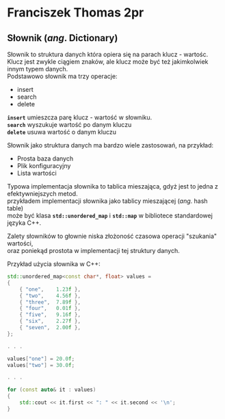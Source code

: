 # Franciszek Thomas 2pr

## **Słownik** (*ang*. Dictionary)

Słownik to struktura danych która opiera się na parach klucz - wartośc.  
Klucz jest zwykle ciągiem znaków, ale klucz może być też jakimkolwiek innym typem danych.  
Podstawowo słownik ma trzy operacje:

- insert
- search
- delete

**`insert`** umieszcza parę klucz - wartość w słowniku.  
**`search`** wyszukuje wartość po danym kluczu  
**`delete`** usuwa wartość o danym kluczu  

Słownik jako struktura danych ma bardzo wiele zastosowań, na przykład:

- Prosta baza danych
- Plik konfiguracyjny
- Lista wartości

Typowa implementacja słownika to tablica mieszająca, gdyż jest to jedna z efektywniejszych metod.  
przykładem implementacji słownika jako tablicy mieszającej (*ang*. hash table)  
może być klasa **`std::unordered_map`** i **`std::map`** w bibliotece standardowej języka C++.  

Zalety słowników to głownie niska złożoność czasowa operacji "szukania" wartości,  
oraz poniekąd prostota w implementacji tej struktury danych.  

Przykład użycia słownika w C++:

```cpp
std::unordered_map<const char*, float> values =
{
    { "one",    1.23f },
    { "two",    4.56f },
    { "three",  7.89f },
    { "four",   0.01f },
    { "five",   9.16f },
    { "six",    2.27f },
    { "seven",  2.00f },
};

. . .

values["one"] = 20.0f;
values["two"] = 30.0f;

. . .

for (const auto& it : values)
{
    std::cout << it.first << ": " << it.second << '\n';
}
```
